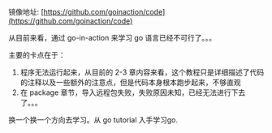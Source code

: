 
镜像地址: [https://github.com/goinaction/code](https://github.com/goinaction/code)

从目前来看，通过 go-in-action 来学习 go 语言已经不可行了。。。

主要的卡点在于：

1. 程序无法运行起来，从目前的 2-3 章内容来看，这个教程只是详细描述了代码的注释以及一些额外的注意点，但是代码本身根本跑步起来，不够直观
2. 在 package 章节，导入远程包失败，失败原因未知，已经无法进行下去了。。。

换一个换一个方向去学习。从 go tutorial 入手学习go.